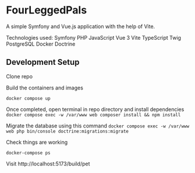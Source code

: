 # FourLeggedPals
A simple Symfony and Vue.js application with the help of Vite. 

Technologies used:
Symfony
PHP
JavaScript
Vue 3
Vite
TypeScript
Twig
PostgreSQL
Docker
Doctrine


## Development Setup
Clone repo

Build the containers and images

`docker compose up`

Once completed, open terminal in repo directory and install dependencies 
`docker compose exec -w /var/www web composer install && npm install`

Migrate the database using this command
`docker compose exec -w /var/www web php bin/console doctrine:migrations:migrate`

Check things are working

`docker-compose ps`

Visit http://localhost:5173/build/pet 